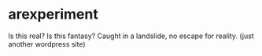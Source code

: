 # arexperiment
Is this real? Is this fantasy? Caught in a landslide, no escape for reality. (just another wordpress site)
